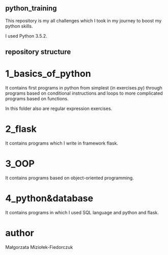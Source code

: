 ## python_training

This repository is my all challenges which I took in my journey to boost my python skills.

I used Python 3.5.2.


## repository structure


# 1_basics_of_python

It contains first programs in python from simplest (in exercises.py) through programs
based on conditional instructions and loops to more complicated programs based on functions.

In this folder also are regular expression exercises.


# 2_flask

It contains programs which I write in framework flask.


# 3_OOP

It contains programs based on object-oriented programming.


# 4_python&database

It contains programs in which I used SQL language and python and flask.








# author
Małgorzata Miziołek-Fiedorczuk

